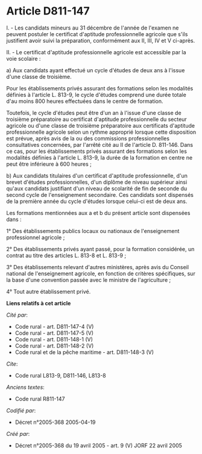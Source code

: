 # Article D811-147

I. - Les candidats mineurs au 31 décembre de l'année de l'examen ne peuvent postuler le certificat d'aptitude professionnelle
agricole que s'ils justifient avoir suivi la préparation, conformément aux II, III, IV et V ci-après.

II. - Le certificat d'aptitude professionnelle agricole est accessible par la voie scolaire :

a) Aux candidats ayant effectué un cycle d'études de deux ans à l'issue d'une classe de troisième.

Pour les établissements privés assurant des formations selon les modalités définies à l'article L. 813-9, le cycle d'études
comprend une durée totale d'au moins 800 heures effectuées dans le centre de formation.

Toutefois, le cycle d'études peut être d'un an à l'issue d'une classe de troisième préparatoire au certificat d'aptitude
professionnelle du secteur agricole ou d'une classe de troisième préparatoire aux certificats d'aptitude professionnelle
agricole selon un rythme approprié lorsque cette disposition est prévue, après avis de la ou des commissions professionnelles
consultatives concernées, par l'arrêté cité au II de l'article D. 811-146. Dans ce cas, pour les établissements privés
assurant des formations selon les modalités définies à l'article L. 813-9, la durée de la formation en centre ne peut être
inférieure à 600 heures ;

b) Aux candidats titulaires d'un certificat d'aptitude professionnelle, d'un brevet d'études professionnelles, d'un diplôme
de niveau supérieur ainsi qu'aux candidats justifiant d'un niveau de scolarité de fin de seconde du second cycle de
l'enseignement secondaire. Ces candidats sont dispensés de la première année du cycle d'études lorsque celui-ci est de deux
ans.

Les formations mentionnées aux a et b du présent article sont dispensées dans :

1° Des établissements publics locaux ou nationaux de l'enseignement professionnel agricole ;

2° Des établissements privés ayant passé, pour la formation considérée, un contrat au titre des articles L. 813-8 et L.
813-9 ;

3° Des établissements relevant d'autres ministères, après avis du Conseil national de l'enseignement agricole, en fonction de
critères spécifiques, sur la base d'une convention passée avec le ministre de l'agriculture ;

4° Tout autre établissement privé.

**Liens relatifs à cet article**

_Cité par_:

  - Code rural - art. D811-147-4 (V)
  - Code rural - art. D811-147-5 (V)
  - Code rural - art. D811-148-1 (V)
  - Code rural - art. D811-148-2 (V)
  - Code rural et de la pêche maritime - art. D811-148-3 (V)

_Cite_:

  - Code rural L813-9, D811-146, L813-8

_Anciens textes_:

  - Code rural R811-147

_Codifié par_:

  - Décret n°2005-368 2005-04-19

_Créé par_:

  - Décret n°2005-368 du 19 avril 2005 - art. 9 (V) JORF 22 avril 2005
